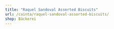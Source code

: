 ```yaml
---
title: "Raquel Sandoval Assorted Biscuits"
url: /cainta/raquel-sandoval-assorted-biscuits/
shop: Bäckerei
---
```

